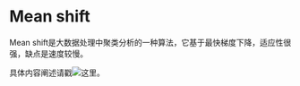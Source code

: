 # Mean shift
Mean shift是大数据处理中聚类分析的一种算法，它基于最快梯度下降，适应性很强，缺点是速度较慢。

具体内容阐述请戳![这里](https://anlutong.github.io/2016/10/09/mean-shift/)。